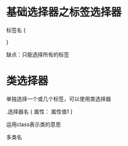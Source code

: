 # 基础选择器之标签选择器

标签名 {

}

缺点：只能选择所有的标签

# 类选择器
单独选择一个或几个标签，可以使用类选择器

.选择器名 {
    属性： 属性值1
}

运用class表示类的意思

<div className=''></div>

多类名
<div class='red font35'></div>
